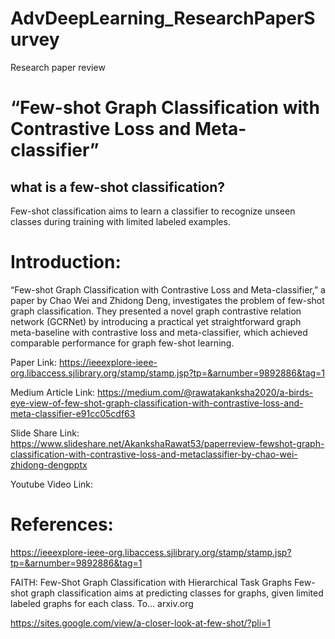 # AdvDeepLearning_ResearchPaperSurvey
Research paper review

# “Few-shot Graph Classification with Contrastive Loss and Meta-classifier”

## what is a few-shot classification?
Few-shot classification aims to learn a classifier to recognize unseen classes during training with limited labeled examples.

# Introduction:
“Few-shot Graph Classification with Contrastive Loss and Meta-classifier,” a paper by Chao Wei and Zhidong Deng, investigates the problem of few-shot graph classification. They presented a novel graph contrastive relation network (GCRNet) by introducing a practical yet straightforward graph meta-baseline with contrastive loss and meta-classifier, which achieved comparable performance for graph few-shot learning.



Paper Link: https://ieeexplore-ieee-org.libaccess.sjlibrary.org/stamp/stamp.jsp?tp=&arnumber=9892886&tag=1

Medium Article Link: https://medium.com/@rawatakanksha2020/a-birds-eye-view-of-few-shot-graph-classification-with-contrastive-loss-and-meta-classifier-e91cc05cdf63

Slide Share Link: https://www.slideshare.net/AkankshaRawat53/paperreview-fewshot-graph-classification-with-contrastive-loss-and-metaclassifier-by-chao-wei-zhidong-dengpptx

Youtube Video Link: 


# References:

https://ieeexplore-ieee-org.libaccess.sjlibrary.org/stamp/stamp.jsp?tp=&arnumber=9892886&tag=1

FAITH: Few-Shot Graph Classification with Hierarchical Task Graphs
Few-shot graph classification aims at predicting classes for graphs, given limited labeled graphs for each class. To…
arxiv.org

https://sites.google.com/view/a-closer-look-at-few-shot/?pli=1
